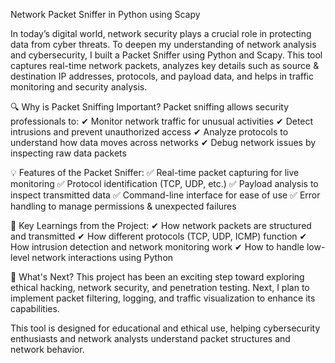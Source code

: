 Network Packet Sniffer in Python using Scapy

In today’s digital world, network security plays a crucial role in protecting data from cyber threats. To deepen my understanding of network analysis and cybersecurity, I built a Packet Sniffer using Python and Scapy. This tool captures real-time network packets, analyzes key details such as source & destination IP addresses, protocols, and payload data, and helps in traffic monitoring and security analysis.

🔍 Why is Packet Sniffing Important?
Packet sniffing allows security professionals to:
✔ Monitor network traffic for unusual activities
✔ Detect intrusions and prevent unauthorized access
✔ Analyze protocols to understand how data moves across networks
✔ Debug network issues by inspecting raw data packets

💡 Features of the Packet Sniffer:
✅ Real-time packet capturing for live monitoring
✅ Protocol identification (TCP, UDP, etc.)
✅ Payload analysis to inspect transmitted data
✅ Command-line interface for ease of use
✅ Error handling to manage permissions & unexpected failures

📌 Key Learnings from the Project:
✔ How network packets are structured and transmitted
✔ How different protocols (TCP, UDP, ICMP) function
✔ How intrusion detection and network monitoring work
✔ How to handle low-level network interactions using Python

🔗 What's Next?
This project has been an exciting step toward exploring ethical hacking, network security, and penetration testing. Next, I plan to implement packet filtering, logging, and traffic visualization to enhance its capabilities.

This tool is designed for educational and ethical use, helping cybersecurity enthusiasts and network analysts understand packet structures and network behavior.
